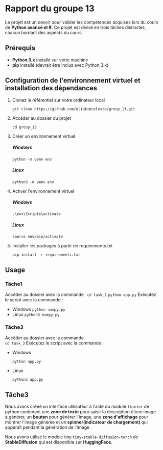 # Rapport du groupe 13
Le projet est un devoir pour valider les compétences acquises lors du cours de __Python avancé et R__. Ce projet est divisé en trois tâches distinctes, chacun bordant des aspects du cours.

## Prérequis
- **Python 3.x** installé sur votre machine
- **pip** installé (devrait être inclus avec Python 3.x)

## Configuration de l'environnement virtuel et installation des dépendances

1. Clonez le référentiel sur votre ordinateur local

   ```
   git clone https://github.com/eliakimceleste/group_13.git
      ```
2. Accéder au dossier du projet

    ```
    cd group_13
      ```
3. Créer un environnement virtuel

   ##### Windows
   ```
   python -m venv env
    ```
   ##### Linux
   ```
   python3 -m venv env
    ```
4. Activer l'environnement virtuel
  
   ##### Windows
      ```
   .\env\Scripts\activate
      ```
   ##### Linux
   ```
   source env/bin/activate
    ```
5. Installer les packages à partir de requirements.txt

    ```
   pip install -r requirements.txt
    ```


## Usage
   ### Tâche1
   Accéder au dossier avec la commande  ``` cd task_1```
       ```
         python app.py
       ```
    Exécutez le script  avec la commande :
   - Windows
    ```
   python numpy.py
    ```
   - Linux
    ```
   python3 numpy.py
    ```
   
   ### Tâche3
   Accéder au dossier avec la commande  
      ```
      cd task_3
      ```
    Exécutez le script  avec la commande :
   - Windows
       ```
      python app.py
       ```
   - Linux
        ```
      python3 app.py
        ```

## Tâche3
Nous avons créeé un interface utilisateur à l'aide du module ``` tkinter ``` de python contenant une **zone de texte** pour saisir la description d'une image à générer, un **bouton** pour générer l'image, une **zone d'affichage** pour montrer l'image générée et un **spinner(indicateur de chargement)** qui apparaît pendant la génération de l'image.

Nous avons utilisé le modèle tiny ```tiny-stable-diffusion-torch``` de **StableDiffusion** qui est disponible sur **HuggingFace**.

